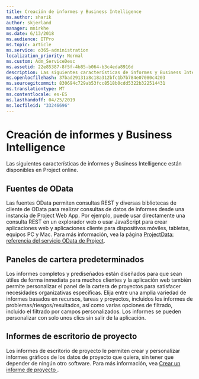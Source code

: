 ```yaml
---
title: Creación de informes y Business Intelligence
ms.author: sharik
author: skjerland
manager: mnirkhe
ms.date: 6/13/2018
ms.audience: ITPro
ms.topic: article
ms.service: o365-administration
localization_priority: Normal
ms.custom: Adm_ServiceDesc
ms.assetid: 22e85387-8f5f-4b85-b064-b3c4eda8916d
description: Las siguientes características de informes y Business Intelligence están disponibles en Project online.
ms.openlocfilehash: 37bad29131a8c18a312bfc1b7b784e07080c4203
ms.sourcegitcommit: 830694c729ab53fcc8518b0cdd5322b322514431
ms.translationtype: MT
ms.contentlocale: es-ES
ms.lasthandoff: 04/25/2019
ms.locfileid: "33246696"
---
```

# <a name="reporting-and-business-intelligence"></a>Creación de informes y Business Intelligence

Las siguientes características de informes y Business Intelligence están disponibles en Project online.
  
## <a name="odata-feeds"></a>Fuentes de OData
<a name="bkmk_ODataFeeds"> </a>

Las fuentes OData permiten consultas REST y diversas bibliotecas de cliente de OData para realizar consultas de datos de informes desde una instancia de Project Web App. Por ejemplo, puede usar directamente una consulta REST en un explorador web o usar JavaScript para crear aplicaciones web y aplicaciones cliente para dispositivos móviles, tabletas, equipos PC y Mac. Para más información, vea la página [ProjectData: referencia del servicio OData de Project](http://go.microsoft.com/fwlink/?LinkID=823655&amp;clcid=0x409).
  
## <a name="out-of-the-box-portfolio-dashboards"></a>Paneles de cartera predeterminados
<a name="bkmk_OutOfTheBoxPortfolioDashboards"> </a>

Los informes completos y prediseñados están diseñados para que sean útiles de forma inmediata para muchos clientes y la aplicación web también permite personalizar el panel de la cartera de proyectos para satisfacer necesidades organizativas específicas. Elija entre una amplia variedad de informes basados en recursos, tareas y proyectos, incluidos los informes de problemas/riesgos/resultados, así como varias opciones de filtrado, incluido el filtrado por campos personalizados. Los informes se pueden personalizar con solo unos clics sin salir de la aplicación. 
  
## <a name="project-desktop-reporting"></a>Informes de escritorio de proyecto
<a name="bkmk_ProjectDesktopReporting"> </a>

Los informes de escritorio de proyecto le permiten crear y personalizar informes gráficos de los datos de proyecto que quiera, sin tener que depender de ningún otro software. Para más información, vea [Crear un informe de proyecto ](http://go.microsoft.com/fwlink/?LinkID=823657&amp;clcid=0x409).
  


